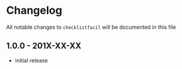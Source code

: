 # Changelog

All notable changes to `checklistfacil` will be documented in this file

## 1.0.0 - 201X-XX-XX

- initial release
